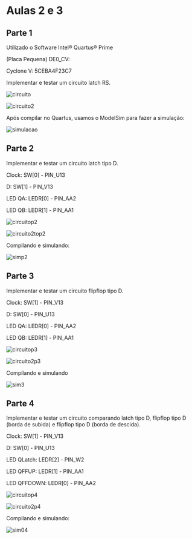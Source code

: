 # Aulas 2 e 3

## Parte 1

Utilizado o Software Intel® Quartus® Prime

(Placa Pequena) DE0_CV:

Cyclone V: 5CEBA4F23C7

Implementar e testar um circuito latch RS.

![circuito](https://github.com/MaiconChavesMarques/SSC0108-Pratica-em-Sistemas-Digitais-2024/blob/main/Aula%202%20e%203%20-%20Atividade%20com%20Latch%20e%20FF/Parte01/RTL.png)


![circuito2](https://github.com/MaiconChavesMarques/SSC0108-Pratica-em-Sistemas-Digitais-2024/blob/main/Aula%202%20e%203%20-%20Atividade%20com%20Latch%20e%20FF/Parte01/TMV.png)

Após compilar no Quartus, usamos o ModelSim para fazer a simulação:

![simulacao](https://github.com/MaiconChavesMarques/SSC0108-Pratica-em-Sistemas-Digitais-2024/blob/main/Aula%202%20e%203%20-%20Atividade%20com%20Latch%20e%20FF/Parte01/Simulacao01.png)


## Parte 2

Implementar e testar um circuito latch tipo D.

Clock: SW[0] - PIN_U13

D: SW[1] - PIN_V13

LED QA: LEDR[0] - PIN_AA2

LED QB: LEDR[1] - PIN_AA1

![circuitop2](https://github.com/MaiconChavesMarques/SSC0108-Pratica-em-Sistemas-Digitais-2024/blob/main/Aula%202%20e%203%20-%20Atividade%20com%20Latch%20e%20FF/Parte02/RTL.png)

![circuito2top2](https://github.com/MaiconChavesMarques/SSC0108-Pratica-em-Sistemas-Digitais-2024/blob/main/Aula%202%20e%203%20-%20Atividade%20com%20Latch%20e%20FF/Parte02/TMV.png)

Compilando e simulando:

![simp2](https://github.com/MaiconChavesMarques/SSC0108-Pratica-em-Sistemas-Digitais-2024/blob/main/Aula%202%20e%203%20-%20Atividade%20com%20Latch%20e%20FF/Parte02/Simulacao02.png)

## Parte 3

Implementar e testar um circuito flipflop tipo D.

Clock: SW[1] - PIN_V13

D: SW[0] - PIN_U13

LED QA: LEDR[0] - PIN_AA2

LED QB: LEDR[1] - PIN_AA1

![circuitop3](https://github.com/MaiconChavesMarques/SSC0108-Pratica-em-Sistemas-Digitais-2024/blob/main/Aula%202%20e%203%20-%20Atividade%20com%20Latch%20e%20FF/Parte03/RTL.png)

![circuito2p3](https://github.com/MaiconChavesMarques/SSC0108-Pratica-em-Sistemas-Digitais-2024/blob/main/Aula%202%20e%203%20-%20Atividade%20com%20Latch%20e%20FF/Parte03/TMV.png)

Compilando e simulando

![sim3](https://github.com/MaiconChavesMarques/SSC0108-Pratica-em-Sistemas-Digitais-2024/blob/main/Aula%202%20e%203%20-%20Atividade%20com%20Latch%20e%20FF/Parte03/Simulacao03.png)

## Parte 4

Implementar e testar um circuito comparando latch tipo D, flipflop tipo D (borda de subida) e flipflop tipo D (borda de descida).

Clock: SW[1] - PIN_V13

D: SW[0] - PIN_U13

LED QLatch: LEDR[2] - PIN_W2

LED QFFUP: LEDR[1] - PIN_AA1

LED QFFDOWN: LEDR[0] - PIN_AA2

![circuitop4](https://github.com/MaiconChavesMarques/SSC0108-Pratica-em-Sistemas-Digitais-2024/blob/main/Aula%202%20e%203%20-%20Atividade%20com%20Latch%20e%20FF/Parte04/RTL.png)

![circuito2p4](https://github.com/MaiconChavesMarques/SSC0108-Pratica-em-Sistemas-Digitais-2024/blob/main/Aula%202%20e%203%20-%20Atividade%20com%20Latch%20e%20FF/Parte04/TMV.png)

Compilando e simulando:

![sim04](https://github.com/MaiconChavesMarques/SSC0108-Pratica-em-Sistemas-Digitais-2024/blob/main/Aula%202%20e%203%20-%20Atividade%20com%20Latch%20e%20FF/Parte04/Simulacao04.png)
